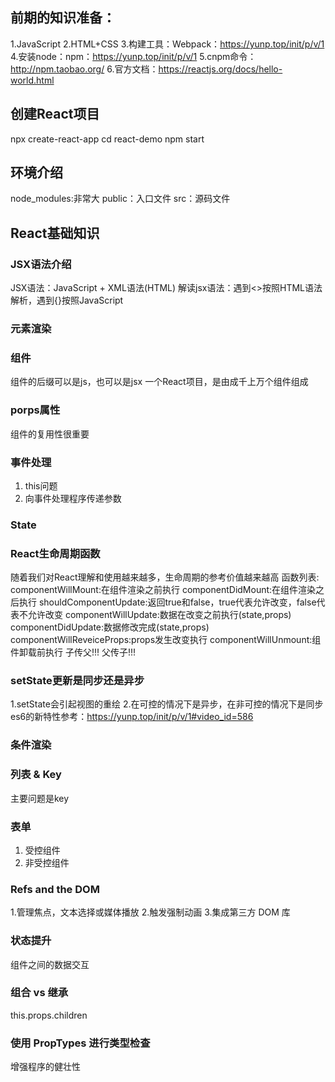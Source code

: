 ## 前期的知识准备：
1.JavaScript
2.HTML+CSS
3.构建工具：Webpack：https://yunp.top/init/p/v/1
4.安装node：npm：https://yunp.top/init/p/v/1
5.cnpm命令：http://npm.taobao.org/
6.官方文档：https://reactjs.org/docs/hello-world.html

## 创建React项目
npx create-react-app
cd react-demo
npm start


## 环境介绍
node_modules:非常大
public：入口文件
src：源码文件

## React基础知识
### JSX语法介绍
JSX语法：JavaScript + XML语法(HTML)
解读jsx语法：遇到<>按照HTML语法解析，遇到{}按照JavaScript

### 元素渲染

### 组件
组件的后缀可以是js，也可以是jsx
一个React项目，是由成千上万个组件组成

### porps属性
组件的复用性很重要

### 事件处理
1. this问题
2. 向事件处理程序传递参数

### State

### React生命周期函数
随着我们对React理解和使用越来越多，生命周期的参考价值越来越高
函数列表:
    componentWillMount:在组件渲染之前执行
    componentDidMount:在组件渲染之后执行
    shouldComponentUpdate:返回true和false，true代表允许改变，false代表不允许改变
    componentWillUpdate:数据在改变之前执行(state,props)
    componentDidUpdate:数据修改完成(state,props)
    componentWillReveiceProps:props发生改变执行
    componentWillUnmount:组件卸载前执行
子传父!!!
父传子!!!

### setState更新是同步还是异步
1.setState会引起视图的重绘
2.在可控的情况下是异步，在非可控的情况下是同步
es6的新特性参考：https://yunp.top/init/p/v/1#video_id=586

### 条件渲染

### 列表 & Key
主要问题是key

### 表单
1. 受控组件
2. 非受控组件

### Refs and the DOM
1.管理焦点，文本选择或媒体播放
2.触发强制动画
3.集成第三方 DOM 库

### 状态提升
组件之间的数据交互

### 组合 vs 继承
this.props.children

### 使用 PropTypes 进行类型检查
增强程序的健壮性